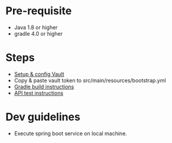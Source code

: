 # Pre-requisite
- Java 1.8 or higher
- gradle 4.0 or higher

# Steps
- [Setup & config Vault](./README-VAULT.MD)
- Copy & paste vault token to src/main/resources/bootstrap.yml
- [Gradle build instructions](./README-GRADLE.MD)
- [API test instructions](./README-REST.MD)

# Dev guidelines
- Execute spring boot service on local machine.
